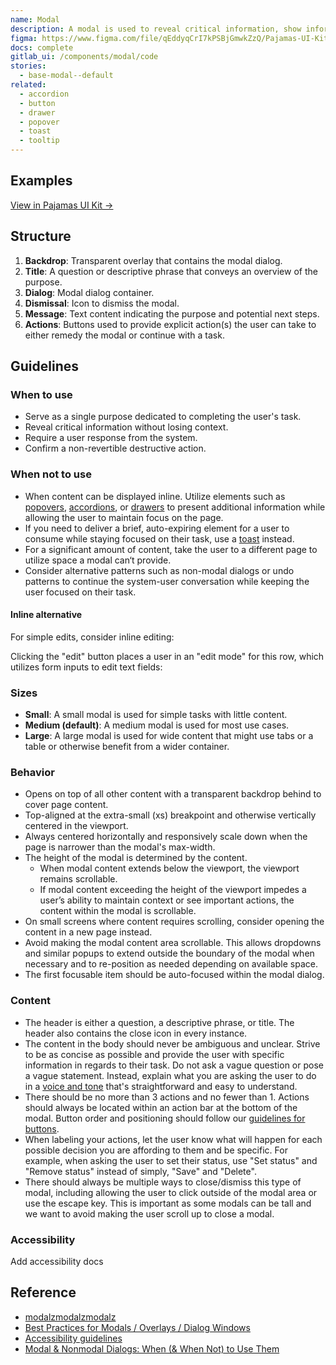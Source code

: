 ```yaml
---
name: Modal
description: A modal is used to reveal critical information, show information without losing context, or when the system requires a user response.
figma: https://www.figma.com/file/qEddyqCrI7kPSBjGmwkZzQ/Pajamas-UI-Kit?node-id=425%3A129
docs: complete
gitlab_ui: /components/modal/code
stories:
  - base-modal--default
related:
  - accordion
  - button
  - drawer
  - popover
  - toast
  - tooltip
---
```


## Examples

<story-viewer story-name="base-modal--default" title="Opened modal" iframe-padding="120px 0px"></story-viewer>

[View in Pajamas UI Kit →](https://www.figma.com/file/qEddyqCrI7kPSBjGmwkZzQ/Pajamas-UI-Kit?node-id=4263%3A21)

## Structure

<figure-img alt="Numbered diagram of a modal structure" label="Modal structure" src="/img/modal-structure.svg"></figure-img>

1. **Backdrop**: Transparent overlay that contains the modal dialog.
1. **Title**: A question or descriptive phrase that conveys an overview of the purpose.
1. **Dialog**: Modal dialog container.
1. **Dismissal**: Icon to dismiss the modal.
1. **Message**: Text content indicating the purpose and potential next steps.
1. **Actions**: Buttons used to provide explicit action(s) the user can take to either remedy the modal or continue with a task.

## Guidelines

### When to use

- Serve as a single purpose dedicated to completing the user's task.
- Reveal critical information without losing context.
- Require a user response from the system.
- Confirm a non-revertible destructive action.

### When not to use

- When content can be displayed inline. Utilize elements such as [popovers](/components/popover), [accordions](/components/accordion), or [drawers](/components/drawer) to present additional information while allowing the user to maintain focus on the page.
- If you need to deliver a brief, auto-expiring element for a user to consume while staying focused on their task, use a [toast](/components/toast) instead.
- For a significant amount of content, take the user to a different page to utilize space a modal can‘t provide.
- Consider alternative patterns such as non-modal dialogs or undo patterns to continue the system-user conversation while keeping the user focused on their task.

#### Inline alternative

For simple edits, consider inline editing:

<figure-img label="Inline editing before editing" src="/img/modal/inline-editing-1.svg"></figure-img>

Clicking the "edit" button places a user in an "edit mode" for this row, which utilizes form inputs to edit text fields:

<figure-img label="Inline editing during editing" src="/img/modal/inline-editing-2.svg"></figure-img>

### Sizes

- **Small**: A small modal is used for simple tasks with little content.
- **Medium (default)**: A medium modal is used for most use cases.
- **Large**: A large modal is used for wide content that might use tabs or a table or otherwise benefit from a wider container.

### Behavior

- Opens on top of all other content with a transparent backdrop behind to cover page content.
- Top-aligned at the extra-small (xs) breakpoint and otherwise vertically centered in the viewport.
- Always centered horizontally and responsively scale down when the page is narrower than the modal's max-width.
- The height of the modal is determined by the content.
  - When modal content extends below the viewport, the viewport remains scrollable.
  - If modal content exceeding the height of the viewport impedes a user’s ability to maintain context or see important actions, the content within the modal is scrollable.
- On small screens where content requires scrolling, consider opening the content in a new page instead.
- Avoid making the modal content area scrollable. This allows dropdowns and similar popups to extend outside the boundary of the modal when necessary and to re-position as needed depending on available space.
- The first focusable item should be auto-focused within the modal dialog.

### Content

- The header is either a question, a descriptive phrase, or title. The header also contains the close icon in every instance.
- The content in the body should never be ambiguous and unclear. Strive to be as concise as possible and provide the user with specific information in regards to their task. Do not ask a vague question or pose a vague statement. Instead, explain what you are asking the user to do in a [voice and tone](/content/voice-and-tone) that's straightforward and easy to understand.
- There should be no more than 3 actions and no fewer than 1. Actions should always be located within an action bar at the bottom of the modal. Button order and positioning should follow our [guidelines for buttons](/components/button).
- When labeling your actions, let the user know what will happen for each possible decision you are affording to them and be specific. For example, when asking the user to set their status, use "Set status" and "Remove status" instead of simply, "Save" and "Delete".
- There should always be multiple ways to close/dismiss this type of modal, including allowing the user to click outside of the modal area or use the escape key. This is important as some modals can be tall and we want to avoid making the user scroll up to close a modal.

### Accessibility

<todo>Add accessibility docs</todo>

## Reference

- [modalzmodalzmodalz](https://modalzmodalzmodalz.com/)
- [Best Practices for Modals / Overlays / Dialog Windows](https://uxplanet.org/best-practices-for-modals-overlays-dialog-windows-c00c66cddd8c)
- [Accessibility guidelines](https://w3c.github.io/aria-practices/examples/dialog-modal/dialog.html)
- [Modal & Nonmodal Dialogs: When (& When Not) to Use Them](https://www.nngroup.com/articles/modal-nonmodal-dialog/)

